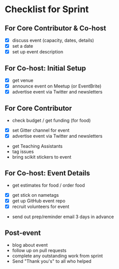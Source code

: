 # Checklist for Sprint

## For Core Contributor & Co-host
- [x] discuss event (capacity, dates, details)
- [x] set a date
- [x] set up event description

## For Co-host: Initial Setup
- [x] get venue 
- [x] announce event on Meetup (or EventBrite)
- [x] advertise event via Twitter and newsletters

## For Core Contributor
- check budget / get funding (for food)
- [x] set Gitter channel for event
- [x] advertise event via Twitter and newsletters
- get Teaching Assistants
- tag issues
- bring scikit stickers to event

## For Co-host: Event Details
- get estimates for food / order food 
- [x] get stick on nametags
- [x] get up GitHub event repo
- [x] recruit volunteers for event
- send out prep/reminder email 3 days in advance

## Post-event
- blog about event
- follow up on pull requests
- complete any outstanding work from sprint
- Send "Thank you's" to all who helped
